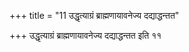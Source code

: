 +++
title = "11 उद्धृत्याग्रं ब्राह्मणायावनेज्य दद्याद्धन्तत"

+++
उद्धृत्याग्रं ब्राह्मणायावनेज्य दद्याद्धन्तत इति ११
